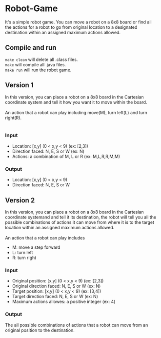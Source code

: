 # Robot-Game
It's a simple robot game. You can move a robot on a 8x8 board or find all the actions for a robot to go from original location to a designated destination within an assigned maximum actions allowed.

## Compile and run
`make clean` will delete all .class files.<br />
`make` will compile all .java files.<br />
`make run` will run the robot game.<br />

## Version 1
In this version, you can place a robot on a 8x8 board in the Cartesian coordinate system and tell it how you want it to move within the board. <br /><br />
An action that a robot can play including move(M), turn left(L) and turn right(R).<br /><br />

### Input
- Location: [x,y] (0 < x,y < 9) (ex: [2,3])<br />
- Direction faced: N, E, S or W (ex: N)<br />
- Actions: a combination of M, L or R (ex: M,L,R,R,M,M)

### Output
- Location: [x,y] (0 < x,y < 9)<br />
- Direction faced: N, E, S or W<br />

## Version 2
In this version, you can place a robot on a 8x8 board in the Cartesian coordinate systemand and tell it its destination, the robot will tell you all the possible combinations of actions it can move from where it is to the target location within an assigned maximum actions allowed.<br /><br />
An action that a robot can play includes
- M: move a step forward
- L: turn left
- R: turn right

### Input
- Original position: [x,y] (0 < x,y < 9) (ex: [2,3])<br />
- Original direction faced: N, E, S or W (ex: N)<br />
- Target position: [x,y] (0 < x,y < 9) (ex: [3,4])<br />
- Target direction faced: N, E, S or W (ex: N)<br />
- Maximum actions allowes: a positive integer (ex: 4)

### Output
The all possible combinations of actions that a robot can move from an original position to the destination.
